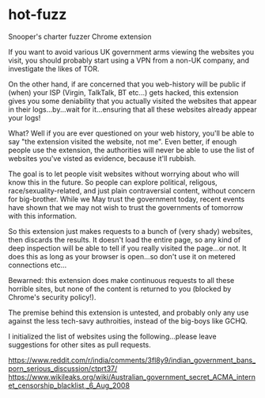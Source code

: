 # hot-fuzz
Snooper's charter fuzzer Chrome extension 

If you want to avoid various UK government arms viewing the websites you visit, you should probably start using a VPN from a non-UK company, and investigate the likes of TOR.

On the other hand, if are concerned that you web-history will be public if (when) your ISP (Virgin, TalkTalk, BT etc...) gets hacked, this extension gives you some deniability that you actually visited the websites that appear in their logs...by...wait for it...ensuring that all these websites already appear your logs!

What? Well if you are ever questioned on your web history, you'll be able to say "the extension visited the website, not me". Even better, if enough people use the extension, the authorities will never be able to use the list of websites you've visted as evidence, because it'll rubbish.

The goal is to let people visit websites without worrying about who will know this in the future. So people can explore political, religous, race/sexuality-related, and just plain contraversial content, without concern for big-brother. While we May trust the government today, recent events have shown that we may not wish to trust the governments of tomorrow with this information.

So this extension just makes requests to a bunch of (very shady) websites, then discards the results. It doesn't load the entire page, so any kind of deep inspection will be able to tell if you really visited the page...or not. It does this as long as your browser is open...so don't use it on metered connections etc...

Bewarned: this extension does make continuous requests to all these horrible sites, but none of the content is returned to you (blocked by Chrome's security policy!).

The premise behind this extension is untested, and probably only any use against the less tech-savy authroities, instead of the big-boys like GCHQ.

I initialized the list of websites using the following...please leave suggestions for other sites as pull requests.

https://www.reddit.com/r/india/comments/3fl8y9/indian_government_bans_porn_serious_discussion/ctprt37/
https://www.wikileaks.org/wiki/Australian_government_secret_ACMA_internet_censorship_blacklist,_6_Aug_2008
